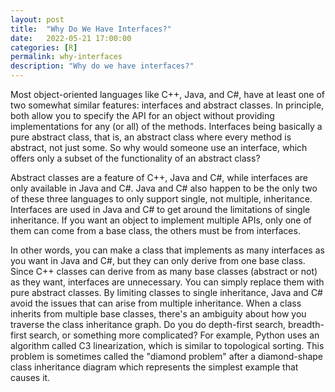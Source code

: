 ```yaml
---
layout: post
title:  "Why Do We Have Interfaces?"
date:   2022-05-21 17:00:00
categories: [R]
permalink: why-interfaces
description: "Why do we have interfaces?"
---
```

Most object-oriented languages like C++, Java, and C#, have at least one of two somewhat similar features: interfaces and abstract classes. In principle, both allow you to specify the API for an object without providing implementations for any (or all) of the methods. Interfaces being basically a pure abstract class, that is, an abstract class where every method is abstract, not just some. So why would someone use an interface, which offers only a subset of the functionality of an abstract class?

Abstract classes are a feature of C++, Java and C#, while interfaces are only available in Java and C#. Java and C# also happen to be the only two of these three languages to only support single, not multiple, inheritance. Interfaces are used in Java and C# to get around the limitations of single inheritance. If you want an object to implement multiple APIs, only one of them can come from a base class, the others must be from interfaces.

In other words, you can make a class that implements as many interfaces as you want in Java and C#, but they can only derive from one base class. Since C++ classes can derive from as many base classes (abstract or not) as they want, interfaces are unnecessary. You can simply replace them with pure abstract classes. By limiting classes to single inheritance, Java and C# avoid the issues that can arise from multiple inheritance. When a class inherits from multiple base classes, there's an ambiguity about how you traverse the class inheritance graph. Do you do depth-first search, breadth-first search, or something more complicated? For example, Python uses an algorithm called C3 linearization, which is similar to topological sorting. This problem is sometimes called the "diamond problem" after a diamond-shape class inheritance diagram which represents the simplest example that causes it.